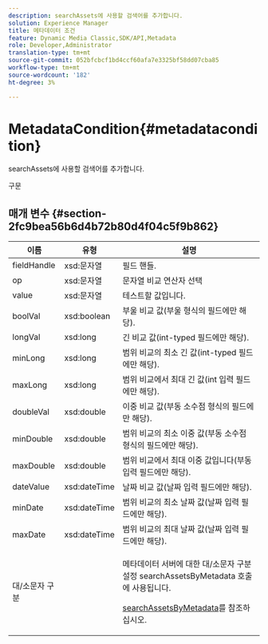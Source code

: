 ```yaml
---
description: searchAssets에 사용할 검색어를 추가합니다.
solution: Experience Manager
title: 메타데이터 조건
feature: Dynamic Media Classic,SDK/API,Metadata
role: Developer,Administrator
translation-type: tm+mt
source-git-commit: 052bfcbcf1bd4ccf60afa7e3325bf58dd07cba85
workflow-type: tm+mt
source-wordcount: '182'
ht-degree: 3%

---
```



# MetadataCondition{#metadatacondition}

searchAssets에 사용할 검색어를 추가합니다.

구문

## 매개 변수 {#section-2fc9bea56b6d4b72b80d4f04c5f9b862}

<table id="table_04100BB8ABD84EF68B0A7CE3AD946414"> 
 <thead> 
  <tr> 
   <th colname="col1" class="entry"> 이름 </th> 
   <th colname="col2" class="entry"> 유형 </th> 
   <th colname="col3" class="entry"> 설명 </th> 
  </tr> 
 </thead>
 <tbody> 
  <tr> 
   <td colname="col1"> <span class="codeph"> <span class="varname"> fieldHandle</span> </span> </td> 
   <td colname="col2"> <span class="codeph"> xsd:문자열</span> </td> 
   <td colname="col3"> 필드 핸들. </td> 
  </tr> 
  <tr> 
   <td colname="col1"> <span class="codeph"> <span class="varname"> op</span> </span> </td> 
   <td colname="col2"> <span class="codeph"> xsd:문자열</span> </td> 
   <td colname="col3"> 문자열 비교 연산자 선택 </td> 
  </tr> 
  <tr> 
   <td colname="col1"> <span class="codeph"> <span class="varname"> value</span> </span> </td> 
   <td colname="col2"> <span class="codeph"> xsd:문자열</span> </td> 
   <td colname="col3"> 테스트할 값입니다. </td> 
  </tr> 
  <tr> 
   <td colname="col1"> <span class="codeph"> <span class="varname"> boolVal</span> </span> </td> 
   <td colname="col2"> <span class="codeph"> xsd:boolean</span> </td> 
   <td colname="col3"> 부울 비교 값(부울 형식의 필드에만 해당). </td> 
  </tr> 
  <tr> 
   <td colname="col1"> <span class="codeph"> <span class="varname"> longVal</span> </span> </td> 
   <td colname="col2"> <span class="codeph"> xsd:long</span> </td> 
   <td colname="col3"> 긴 비교 값(int-typed 필드에만 해당). </td> 
  </tr> 
  <tr> 
   <td colname="col1"> <span class="codeph"> <span class="varname"> minLong</span> </span> </td> 
   <td colname="col2"> <span class="codeph"> xsd:long</span> </td> 
   <td colname="col3"> 범위 비교의 최소 긴 값(int-typed 필드에만 해당). </td> 
  </tr> 
  <tr> 
   <td colname="col1"> <span class="codeph"> <span class="varname"> maxLong</span> </span> </td> 
   <td colname="col2"> <span class="codeph"> xsd:long</span> </td> 
   <td colname="col3"> 범위 비교에서 최대 긴 값(int 입력 필드에만 해당). </td> 
  </tr> 
  <tr> 
   <td colname="col1"> <span class="codeph"> <span class="varname"> doubleVal</span> </span> </td> 
   <td colname="col2"> <span class="codeph"> xsd:double</span> </td> 
   <td colname="col3"> 이중 비교 값(부동 소수점 형식의 필드에만 해당). </td> 
  </tr> 
  <tr> 
   <td colname="col1"> <span class="codeph"> <span class="varname"> minDouble</span> </span> </td> 
   <td colname="col2"> <span class="codeph"> xsd:double</span> </td> 
   <td colname="col3"> 범위 비교의 최소 이중 값(부동 소수점 형식의 필드에만 해당). </td> 
  </tr> 
  <tr> 
   <td colname="col1"> <span class="codeph"> <span class="varname"> maxDouble</span> </span> </td> 
   <td colname="col2"> <span class="codeph"> xsd:double</span> </td> 
   <td colname="col3"> 범위 비교에서 최대 이중 값입니다(부동 입력 필드에만 해당). </td> 
  </tr> 
  <tr> 
   <td colname="col1"> <span class="codeph"> <span class="varname"> dateValue</span> </span> </td> 
   <td colname="col2"> <span class="codeph"> xsd:dateTime</span> </td> 
   <td colname="col3"> 날짜 비교 값(날짜 입력 필드에만 해당). </td> 
  </tr> 
  <tr> 
   <td colname="col1"> <span class="codeph"> <span class="varname"> minDate</span> </span> </td> 
   <td colname="col2"> <span class="codeph"> xsd:dateTime</span> </td> 
   <td colname="col3"> 범위 비교의 최소 날짜 값(날짜 입력 필드에만 해당). </td> 
  </tr> 
  <tr> 
   <td colname="col1"> <span class="codeph"> <span class="varname"> maxDate</span> </span> </td> 
   <td colname="col2"> <span class="codeph"> xsd:dateTime</span> </td> 
   <td colname="col3"> 범위 비교의 최대 날짜 값(날짜 입력 필드에만 해당). </td> 
  </tr> 
  <tr> 
   <td colname="col1"> <span class="codeph"> <span class="varname"> 대/소문자 구분</span> </span> </td> 
   <td colname="col2"> </td> 
   <td colname="col3"> <p> 메타데이터 서버에 대한 대/소문자 구분 설정 <span class="codeph"> searchAssetsByMetadata</span> 호출에 사용됩니다. </p> <p><a href="../../operations/c-operations-intro/c-methods/r-search-assets-by-metadata.md#reference-609ec73944a34ce49b152389fbb40414" format="dita" scope="local"> searchAssetsByMetadata</a>를 참조하십시오. </p> </td> 
  </tr> 
 </tbody> 
</table>

